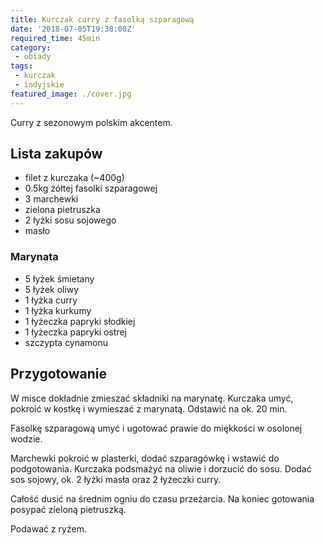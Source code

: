 ```yaml
---
title: Kurczak curry z fasolką szparagową
date: '2018-07-05T19:38:00Z'
required_time: 45min
category:
 - obiady
tags:
 - kurczak
 - indyjskie
featured_image: ./cover.jpg
---
```


Curry z sezonowym polskim akcentem.

<!---- splitter ---->

## Lista zakupów

 - filet z kurczaka (~400g)
 - 0.5kg żółtej fasolki szparagowej
 - 3 marchewki
 - zielona pietruszka
 - 2 łyżki sosu sojowego
 - masło

### Marynata
 - 5 łyżek śmietany
 - 5 łyżek oliwy
 - 1 łyżka curry
 - 1 łyżka kurkumy
 - 1 łyżeczka papryki słodkiej
 - 1 łyżeczka papryki ostrej
 - szczypta cynamonu

<!---- splitter ---->

## Przygotowanie

W misce dokładnie zmieszać składniki na marynatę. Kurczaka umyć, pokroić w kostkę i wymieszać z marynatą. Odstawić na ok. 20 min.

Fasolkę szparagową umyć i ugotować prawie do miękkości w osolonej wodzie.

Marchewki pokroić w plasterki, dodać szparagówkę i wstawić do podgotowania.
Kurczaka podsmażyć na oliwie i dorzucić do sosu.
Dodać sos sojowy, ok. 2 łyżki masła oraz 2 łyżeczki curry.

Całość dusić na średnim ogniu do czasu przeżarcia.
Na koniec gotowania posypać zieloną pietruszką.

Podawać z ryżem.

